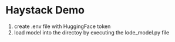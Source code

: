 # Haystack Demo

1. create .env file with HuggingFace token
2. load model into the directoy by executing the lode_model.py file
